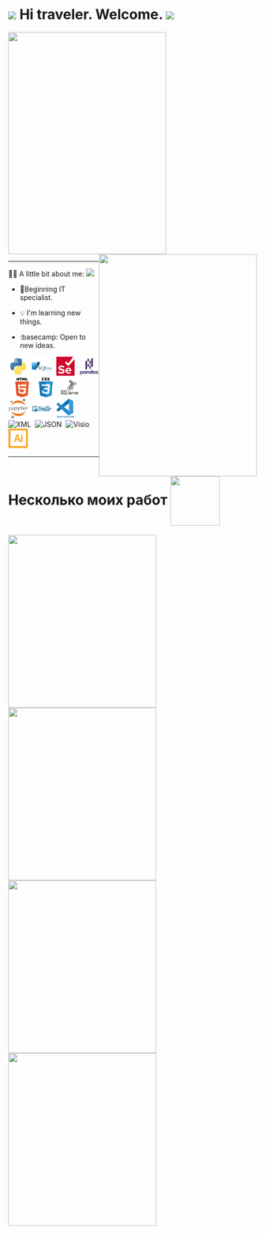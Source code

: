 <!-- Взять гифки с другого сайта -->

<h1>
    <img src="https://media.giphy.com/media/1347t0cCJWlsnC/giphy.gif" height="30"/>
    Hi traveler. Welcome.
    <img src="https://media.giphy.com/media/5xtDarqiAfN6mqPwdyw/giphy.gif" height="70"/>
</h1>

<div id="header">
    <!-- <img id="img_1" src="https://media.giphy.com/media/N3yLGQ1oMYfGU/giphy.gif" width="320" height="450" align="left"/> -->
    <img id="img_2" src="https://media.giphy.com/media/1yld7nW3oQ2IyRubUm/giphy.gif" width="320" height="450" align="center"/>
    <img id="img_3" src="https://media.giphy.com/media/bB3FrjpQ3w8ms/giphy.gif" width="320" height="450" align="right"/>
</div>

---


<!--Немного обо мне:-->
:technologist: A little bit about me: <img src="https://media.giphy.com/media/3o72EZplI5RBdJU17q/giphy.gif" width="30">
<!--Начинающий ИТ специалист-->
- :battery:Beginning IT specialist.
<!--Изучаю новое-->
- :bulb: I'm learning new things.
<!--Открыт новым идеям-->
- :basecamp: Open to new ideas.
    
<div>
    <img src="https://github.com/devicons/devicon/blob/master/icons/python/python-original.svg" title="Python" alt="Python" width="40" height="40"/>&nbsp;
    <img src="https://github.com/devicons/devicon/blob/master/icons/sqlite/sqlite-original-wordmark.svg" title="SQLite" alt="SQLite" width="40" height="40"/>&nbsp;
    <img src="https://github.com/devicons/devicon/blob/master/icons/selenium/selenium-original.svg" title="" alt="Python" width="40" height="40"/>&nbsp;
    <img src="https://github.com/devicons/devicon/blob/master/icons/pandas/pandas-original-wordmark.svg" title="Pandas" alt="Pandas" width="40" height="40"/>&nbsp;
    <img src="https://github.com/devicons/devicon/blob/master/icons/html5/html5-original-wordmark.svg" title="Html" alt="Html" width="40" height="40"/>&nbsp;
    <img src="https://github.com/devicons/devicon/blob/master/icons/css3/css3-original-wordmark.svg" title="Css" alt="Css" width="40" height="40"/>&nbsp;
    <img src="https://github.com/devicons/devicon/blob/master/icons/microsoftsqlserver/microsoftsqlserver-plain-wordmark.svg" title="MS_Server" alt="MS_Server" width="40" height="40"/>&nbsp;
    <img src="https://github.com/devicons/devicon/blob/master/icons/jupyter/jupyter-original-wordmark.svg" title="Jupiter" alt="Jupiter" width="40" height="40"/>&nbsp;
    <img src="https://github.com/devicons/devicon/blob/master/icons/trello/trello-plain-wordmark.svg" title="Trello" alt="Trello" width="40" height="40"/>&nbsp;
    <img src="https://github.com/devicons/devicon/blob/master/icons/vscode/vscode-original-wordmark.svg" title="VS_Code" alt="VS_code" width="40" height="40"/>&nbsp;
    <img src="https://cdn2.iconfinder.com/data/icons/document-file-fill-outline-1/64/File_Document_Doc_Folder_XML-256.png" title="XML" alt="XML" width="40" height="40"/>&nbsp;
    <img src="https://cdn4.iconfinder.com/data/icons/smashicons-file-types-webby/58/25_-_JSON_File_Webby-512.png" title="JSON" alt="JSON" width="40" height="40"/>&nbsp;
    <img src="https://spectrasoft.ru/upload/iblock/f56/f56225b4cd788d248cbd3d3b147d4232.jpg" title="Visio" alt="Visio" width="40" height="40"/>&nbsp;
    <img src="https://github.com/devicons/devicon/blob/master/icons/illustrator/illustrator-line.svg" title="Illustrator" alt="Illustrator" width="40" height="40"/>&nbsp;
   <!-- <img src=" " title="Python" alt="Python" width="40" height="40"/>&nbsp; -->
</div>

---

<div>
    <h1>Несколько моих работ 
        <img src="https://media.giphy.com/media/xT9DPvFR1w7gdhurvi/giphy.gif" width="100" height="100" align="center"/>
    </h1>   
</div>

<img src="https://github.com/SerejaMD/SerejaMD-/blob/main/%D0%A1%D0%BD%D0%B8%D0%BC%D0%BE%D0%BA1.PNG" width="300" height="350" align="left"/>
<img src="https://github.com/SerejaMD/SerejaMD-/blob/main/%D0%A1%D0%BD%D0%B8%D0%BC%D0%BE%D0%BA2.PNG" width="300" height="350" align="left"/>
<img src="https://github.com/SerejaMD/SerejaMD-/blob/main/%D0%A1%D0%BD%D0%B8%D0%BC%D0%BE%D0%BA3.png" width="300" height="350" align="left"/>
<img src="https://github.com/SerejaMD/SerejaMD-/blob/main/%D0%A1%D0%BD%D0%B8%D0%BC%D0%BE%D0%BA4.PNG" width="300" height="350" align="left"/>
  




